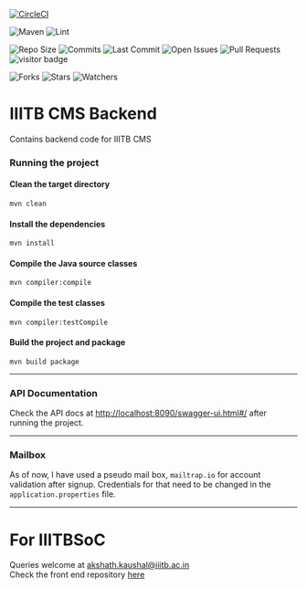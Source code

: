 [![CircleCI](https://circleci.com/gh/akshathkaushal/IIITB-CMS-Backend.svg?circle-token=82792b994f6b5a5e5baf538ed6d2f2b50ea144b7)](https://app.circleci.com/pipelines/github/akshathkaushal/IIITB-CMS-Backend)

![Maven](https://github.com/akshathkaushal/IIITB-CMS-Backend/actions/workflows/mvn-verify.yml/badge.svg)
![Lint](https://github.com/akshathkaushal/IIITB-CMS-Backend/actions/workflows/linter.yml/badge.svg)

![Repo Size](https://img.shields.io/github/repo-size/akshathkaushal/IIITB-CMS-Backend)
![Commits](https://img.shields.io/github/commit-activity/w/akshathkaushal/IIITB-CMS-Backend)
![Last Commit](https://img.shields.io/github/last-commit/akshathkaushal/IIITB-CMS-Backend/master)
![Open Issues](https://img.shields.io/github/issues-raw/akshathkaushal/IIITB-CMS-Backend)
![Pull Requests](https://img.shields.io/github/issues-pr-raw/akshathkaushal/IIITB-CMS-Backend)
![visitor badge](https://visitor-badge.glitch.me/badge?page_id=akshathkaushal.IIITB-CMS-Backend&left_text=Visitors)

![Forks](https://img.shields.io/github/forks/akshathkaushal/IIITB-CMS-Backend?style=social)
![Stars](https://img.shields.io/github/stars/akshathkaushal/IIITB-CMS-Backend?style=social)
![Watchers](https://img.shields.io/github/watchers/akshathkaushal/IIITB-CMS-Backend?style=social)

# IIITB CMS Backend
Contains backend code for IIITB CMS

### Running the project
#### Clean the target directory
`mvn clean`
#### Install the dependencies
`mvn install`
#### Compile the Java source classes
`mvn compiler:compile`
#### Compile the test classes
`mvn compiler:testCompile`
#### Build the project and package
`mvn build package`

***

### API Documentation
Check the API docs at [http://localhost:8090/swagger-ui.html#/](http://localhost:8090/swagger-ui.html#/) after running the project.

***
### Mailbox
As of now, I have used a pseudo mail box, `mailtrap.io` for account validation after signup. Credentials for that need to be changed in the `application.properties` file.

***

# For IIITBSoC
Queries welcome at [akshath.kaushal@iiitb.ac.in](mailto:akshath.kaushal@iiitb.ac.in)    
Check the front end repository [here](https://github.com/akshathkaushal/IIITB-CMS-Frontend)
